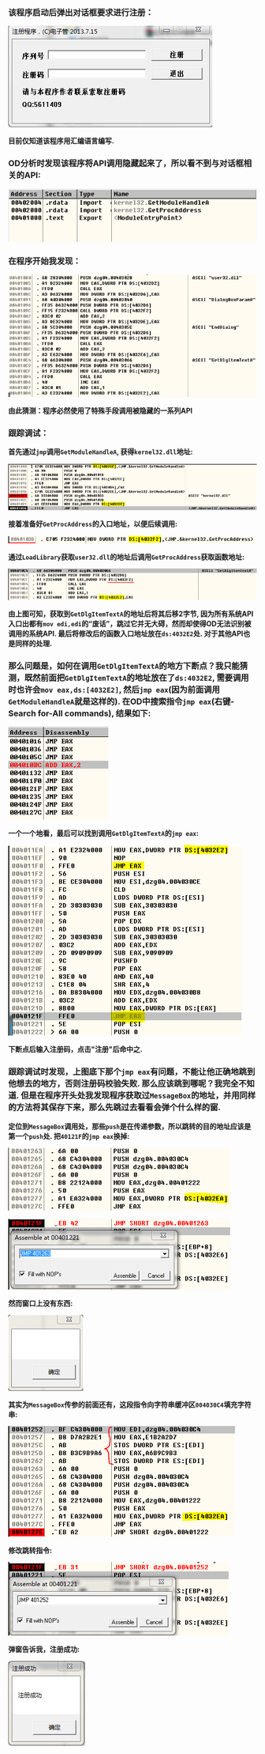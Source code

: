 ### 该程序启动后弹出对话框要求进行注册：

![dialog](screenshot/dialog.png)

**目前仅知道该程序用汇编语言编写.**

### OD分析时发现该程序将API调用隐藏起来了，所以看不到与对话框相关的API:

![apis](screenshot/apis.png)

### 在程序开始我发现：

![s1](screenshot/s1.png)

**由此猜测：程序必然使用了特殊手段调用被隐藏的一系列API**

### 跟踪调试：

**首先通过`jmp`调用`GetModuleHandleA`, 获得`kernel32.dll`地址:**

![s2](screenshot/s2.png)


**接着准备好`GetProcAddress`的入口地址，以便后续调用:**

![s4](screenshot/s4.PNG)

**通过`LoadLibrary`获取`user32.dll`的地址后调用`GetProcAddress`获取函数地址:**

![s3](screenshot/s3.png)

**由上图可知，获取到`GetDlgItemTextA`的地址后将其后移2字节, 因为所有系统API入口出都有`mov edi,edi`的“废话”，跳过它并无大碍，然而却使得OD无法识别被调用的系统API. 最后将修改后的函数入口地址放在`ds:4032E2`处. 对于其他API也是同样的处理.**

### 那么问题是，如何在调用`GetDlgItemTextA`的地方下断点？我只能猜测，既然前面把`GetDlgItemTextA`的地址放在了`ds:4032E2`, 需要调用时也许会`mov eax,ds:[4032E2]`, 然后`jmp eax`(因为前面调用`GetModuleHandleA`就是这样的). 在OD中搜索指令`jmp eax`(右键-Search for-All commands), 结果如下:

![s5](screenshot/s5.png)

**一个一个地看，最后可以找到调用`GetDlgItemTextA`的`jmp eax`:**

![s6](screenshot/s6.png)

**下断点后输入注册码，点击"注册"后命中之.**

### 跟踪调试时发现，上图底下那个`jmp eax`有问题，不能让他正确地跳到他想去的地方，否则注册码校验失败. 那么应该跳到哪呢？我完全不知道. 但是在程序开头处我发现程序获取过`MessageBox`的地址，并用同样的方法将其保存下来，那么先跳过去看看会弹个什么样的窗.

**定位到`MessageBox`调用处，那些`push`是在传递参数，所以跳转的目的地址应该是第一个`push`处. 把`40121F`的`jmp eax`换掉:**

![s7](screenshot/s7.png)

![s8](screenshot/s8.png)

**然而窗口上没有东西:**

![s9](screenshot/s9.png)

**其实为`MessageBox`传参的前面还有，这段指令向字符串缓冲区`004030C4`填充字符串:**

![s10](screenshot/s10.png)

**修改跳转指令:**

![s11](screenshot/s11.png)

**弹窗告诉我，注册成功:**

![s12](screenshot/s12.png)











